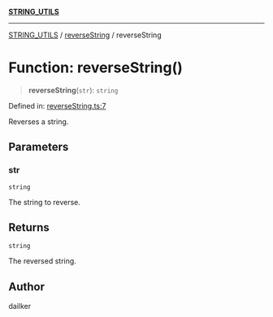 [**STRING_UTILS**](../../README.md)

***

[STRING_UTILS](../../README.md) / [reverseString](../README.md) / reverseString

# Function: reverseString()

> **reverseString**(`str`): `string`

Defined in: [reverseString.ts:7](https://github.com/dailker/everyutil/blob/a38b917744ea3f7e26fe7f9c999b904bd0535dcb/src/string/reverseString.ts#L7)

Reverses a string.

## Parameters

### str

`string`

The string to reverse.

## Returns

`string`

The reversed string.

## Author

dailker
